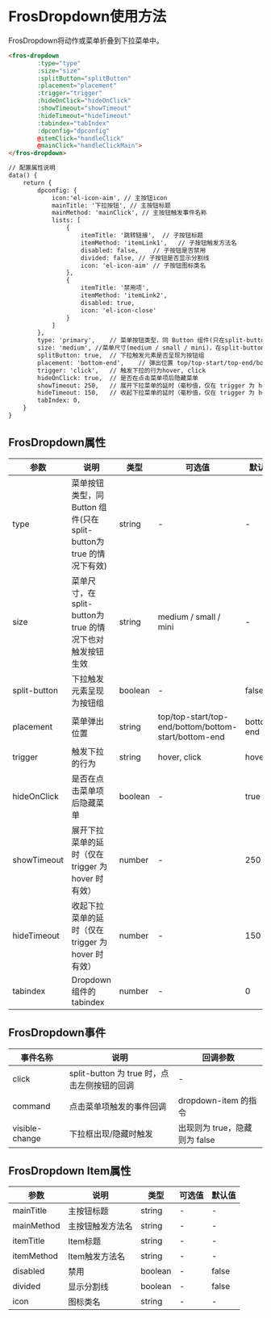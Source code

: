 # FrosDropdown使用方法

FrosDropdown将动作或菜单折叠到下拉菜单中。

```html
<fros-dropdown
        :type="type"
        :size="size"
        :splitButton="splitButton"
        :placement="placement"
        :trigger="trigger"
        :hideOnClick="hideOnClick"
        :showTimeout="showTimeout"
        :hideTimeout="hideTimeout"
        :tabindex="tabIndex"
        :dpconfig="dpconfig"
        @itemClick="handleClick"
        @mainClick="handleClickMain">
</fros-dropdown>

// 配置属性说明
data() {
    return {
        dpconfig: {
            icon:'el-icon-aim', // 主按钮icon
            mainTitle: '下拉按钮', // 主按钮标题
            mainMethod: 'mainClick', // 主按钮触发事件名称
            lists: [
                {
                    itemTitle: '跳转链接',  // 子按钮标题
                    itemMethod: 'itemLink1',   // 子按钮触发方法名
                    disabled: false,    // 子按钮是否禁用
                    divided: false, // 子按钮是否显示分割线
                    icon: 'el-icon-aim' // 子按钮图标类名
                },
                {
                    itemTitle: '禁用项',
                    itemMethod: 'itemLink2',
                    disabled: true,
                    icon: 'el-icon-close'
                }
            ]
        },
        type: 'primary',    // 菜单按钮类型，同 Button 组件(只在split-button为 true 的情况下有效)
        size: 'medium', //菜单尺寸(medium / small / mini)，在split-button为 true 的情况下也对触发按钮生效
        splitButton: true,  // 下拉触发元素是否呈现为按钮组
        placement: 'bottom-end',    // 弹出位置 top/top-start/top-end/bottom/bottom-start/bottom-end
        trigger: 'click',   // 触发下拉的行为hover, click
        hideOnClick: true,  // 是否在点击菜单项后隐藏菜单
        showTimeout: 250,   // 展开下拉菜单的延时（毫秒值，仅在 trigger 为 hover 时有效）
        hideTimeout: 150,   // 收起下拉菜单的延时（毫秒值，仅在 trigger 为 hover 时有效）
        tabIndex: 0,
    }
}
```

## FrosDropdown属性

|参数|说明|类型|可选值|默认值|
|-|-|-|-|-|
|type|菜单按钮类型，同 Button 组件(只在split-button为 true 的情况下有效)|string|-|-|
|size|菜单尺寸，在split-button为 true 的情况下也对触发按钮生效|string|medium / small / mini|-|
|split-button|下拉触发元素呈现为按钮组|boolean|-|false|
|placement|菜单弹出位置|string|top/top-start/top-end/bottom/bottom-start/bottom-end|bottom-end|
|trigger|触发下拉的行为|string|hover, click	|hover|
|hideOnClick|是否在点击菜单项后隐藏菜单|boolean|-|true|
|showTimeout|展开下拉菜单的延时（仅在 trigger 为 hover 时有效）|number|-|250|
|hideTimeout|收起下拉菜单的延时（仅在 trigger 为 hover 时有效）|number|-|150|
|tabindex|Dropdown 组件的 tabindex|number|-|0|

## FrosDropdown事件

|事件名称|说明|回调参数|
|-|-|-|
|click|split-button 为 true 时，点击左侧按钮的回调|-|
|command|点击菜单项触发的事件回调|dropdown-item 的指令|
|visible-change|下拉框出现/隐藏时触发|出现则为 true，隐藏则为 false|


## FrosDropdown Item属性

|参数|说明|类型|可选值|默认值|
|-|-|-|-|-|
|mainTitle|主按钮标题|string|-|-|
|mainMethod|主按钮触发方法名|string|-|-|
|itemTitle|Item标题|string|-|-|
|itemMethod|Item触发方法名|string|-|-|
|disabled|禁用|boolean|-|false|
|divided|显示分割线	|boolean|-|false|
|icon|图标类名|string|-|-|
